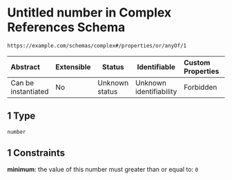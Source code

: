 # Untitled number in Complex References Schema

```txt
https://example.com/schemas/complex#/properties/or/anyOf/1
```




| Abstract            | Extensible | Status         | Identifiable            | Custom Properties | Additional Properties | Access Restrictions | Defined In                                                                               |
| :------------------ | ---------- | -------------- | ----------------------- | :---------------- | --------------------- | ------------------- | ---------------------------------------------------------------------------------------- |
| Can be instantiated | No         | Unknown status | Unknown identifiability | Forbidden         | Allowed               | none                | [complex.schema.json\*](../generated-schemas/complex.schema.json "open original schema") |

## 1 Type

`number`

## 1 Constraints

**minimum**: the value of this number must greater than or equal to: `0`
